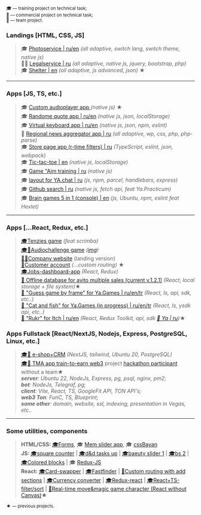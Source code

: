 <sub align="center">🎓 — training project on technical task;</sub>  
<sub align="center">💼 — commercial project on technical task;</sub>  
<sub align="center">🤝 — team project.</sub>




### Landings [HTML, CSS, JS]

> 🎓 <a href="https://sashajozwiak.github.io/some-works/portfolio/" target="_blank">Photoservice | ru/en</a> <i>(all adaptive, switch lang, switch theme, native js)</i>  
> 💼🤝 <a href="https://sashajozwiak.github.io/some-works/bankrotto/" target="_blank">Legalservice | ru</a> <i> (all adaptive, native js, jquery, bootstrap, php)</i>  
> 🎓 <a href="https://sashajozwiak.github.io/some-works/shelter/pages/main/" target="_blank">Shelter | en</a> <i> (all adaptive, js advanced, json)</i> ★

---

### Apps [JS, TS, etc.]
> 🎓 <a href="https://sashajozwiak.github.io/some-works/js30-audio-player/" target="_blank">Custom audioplayer app </a> <i>(native js)</i> ★  
> 🎓 <a href="https://sashajozwiak.github.io/some-works/random-jokes/" target="_blank">Randome quote app | ru/en</a> <i>(native js, json, localStorage)</i>  
> 🎓 <a href="https://sashajozwiak.github.io/virtual-keyboard/" target="_blank">Virtual keyboard app | ru/en</a> <i>(native js, json, npm, eslint)</i>  
> 💼 <a href="https://atver.ru" target="_blank">Regional news aggregator app | ru</a> <i>(all adaptive, wp, css, php, php-parse)</i>  
> 🎓 <a href="https://rolling-scopes-school.github.io/sashajozwiak-JSFE2022Q1/online-shop/" target="_blank">Store page app (r-time filters) | ru</a> <i>(TypeScript, eslint, json, webpack)</i>  
> 🎓 <a href="https://sashajozwiak.github.io/some-works/tic-tac-toe/" target="_blank">Tic-tac-toe | en</a> <i>(native js, localStorage)</i>  
> 🎓 <a href="https://codepen.io/sashajozwiak/pen/gOjmrZV" target="_blank">Game "Aim training | ru</a> <i>(native js)</i>  
> 🎓 <a href="https://radiant-brioche-bff429.netlify.app/" target="_blank">layout for YA.chat | ru</a> <i>(js, npm, parcel, handlebars, express)</i>  
> 🎓 <a href="https://sashajozwiak.github.io/some-works/ya_githubsearch/" target="_blank">Github search | ru</a> <i>(native js, fetch api, feat Ya.Practicum)</i>  
> 🎓 <a href="https://github.com/SashaJozwiak/js-starter-project-44" target="_blank">Brain games 5 in 1 (console) | en</a> <i>(js, Ubuntu, npm, eslint feat Hexlet)</i>  

---
### Apps [...React, Redux, etc.]
> <a href="https://codesandbox.io/s/tenzies-feat-scrimba-1m7ix0?file=/src/App.js" target="_blank">🎓Tenzies game</a> <i>(feat scrimba)</i>  
> <a href="https://rslang-132.netlify.app/#/games/audio-challenge" target="_blank">🎓🤝Audiochallenge game</a> <i>(<a href="https://github.com/SashaJozwiak/some-works/blob/dev/media/audiochallenge.JPG?raw=true" target="_blank">img</a>)</i>  
> <a href="http://indx.69.tw1.ru/" target="_blank">💼🤝Company website</a> (landing version)  
> <a href="https://sashajozwiak.github.io/react-deploy/" target="_blank">💼Customer account</a> <i>(...custom routing)</i> ★  
> <a href="https://jobs-dashboard-react-redux-r17s.vercel.app/" target="_blank">🎓Jobs-dashboard-app</a> <i>(React, Redux)</i>  
> <a href="https://github.com/SashaJozwiak/some-works/tree/gh-pages/catalog_1.1.0" target="_blank">💼 Offline database for avito multiple sales (current v.1.2.1)</a> <i>(React, local storage + file system)</i>★  
> <a href="https://yandex.ru/games/app/236521" target="_blank">💼 "Guess game by frame" for Ya.Games | ru/en/tr</a> <i>(React, ls, api, sdk, etc..)</i>  
> <a href="https://yandex.ru/games/app/247442?draft=true&lang=ru" target="_blank">💼 "Cat and fish" for Ya.Games (in progress) | ru/en/tr</a> <i>(React, ls, ysdk api, etc..)</i>  
> <a href="https://zwiak.itch.io/the-war-in-ukraine" target="_blank">💼 "Rukr" for Itch | ru/en</a> <i>(React, Redux Toolkit, api, sdk <a href="https://yandex.ru/games/app/236145?draft=true&lang=ru" target="_blank">💼 Ya | ru</a>)</i>★  

### Apps Fullstack [React/NextJS, Nodejs, Express, PostgreSQL, Linux, etc.]
> <a href="https://github.com/SashaJozwiak/fst" target="_blank">🎓💼 e-shop+CRM</a> <i>(NextJS, tailwind, Ubuntu 20, PostgreSQL)</i>  
> <a href="https://github.com/zwiak/tteApp" target="_blank">🎓💼 TMA app train-to-earn web3</a> project <a href="https://dorahacks.io/buidl/12476" target="_blank">hackathon participant</a> without a team<i>★   
> **server**: Ubuntu 22, NodeJs, Express, pg, psql, nginx, pm2;  
> **bot**: NodeJs, Telegraf, pg;  
> **client**: Vite, React, TS, GoogleFit API, TON API's;  
> **web3 Ton**: FunC, TS, Blueprint;  
> **some other**: domain, website, ssl, indexing, presentation in Vegas, etc..</i>  

> 
---
### Some utilities, components
> <b>HTML/CSS: </b> <a href="https://sashajozwiak.github.io/some-works/forms/" target="_blank">🎓Forms</a>, 🎓 <a href="https://sashajozwiak.github.io/cssMemSlider/cssMemSlider/" target="_blank">Mem slider app</a>,
🎓 <a href="https://sashajozwiak.github.io/cssBayan/cssBayan/" target="_blank">cssBayan</a>  
> <b>JS: </b><a href="https://jsfiddle.net/Jozwiak/ak6xvqo3/1700/" target="_blank">🎓square counter</a> | <a href="https://jsfiddle.net/Jozwiak/u5awhv19/115/" target="_blank">🎓d&d tasks up</a> | <a href="https://jsfiddle.net/Jozwiak/dLh8vk1x/50/" target="_blank">🎓baeuty slider 1</a> | <a href="https://jsfiddle.net/Jozwiak/zrfebsdL/85/" target="_blank">🎓bs 2</a> |  <a href="https://codepen.io/sashajozwiak/pen/vYaxOGa" target="_blank">🎓Colored blocks</a>  |  🎓 <a href="https://codesandbox.io/s/native-redux-1x4j7x?file=/src/index.js" target="_blank">Redux-JS</a>  
> <b>React:</b> <a href="https://codesandbox.io/s/useeffect-2zwo8l?file=/src/App.js" target="_blank">🎓Card-swapper</a> | 
> <a href="https://codesandbox.io/s/search-forked-rxx4iq" target="_blank">🎓Fastfinder</a> | <a href="https://codesandbox.io/s/custom-routing-nohashlink-fxvn0e?file=/src/App.js" target="_blank">💼Custom routing with add sections</a> | <a href="https://codesandbox.io/s/currency-swapper-ll1gli?file=/src/App.js" target="_blank">🎓Currency converter</a> | <a href="https://codesandbox.io/s/todo-react-redux-q770cq?file=/redux/reducers.js" target="_blank">🎓Redux-react</a>  | <a href="https://codesandbox.io/s/filter-sort-react-cpzx07?file=/src/App.tsx" target="_blank">🎓React+TS-filter/sort</a>  |  <a href="https://codesandbox.io/s/test-move-8rn2hm" target="_blank">💼Real-time move&magic game character (React without Canvas)</a>★  



<sub align="center">★ — previous projects.</sub>  







